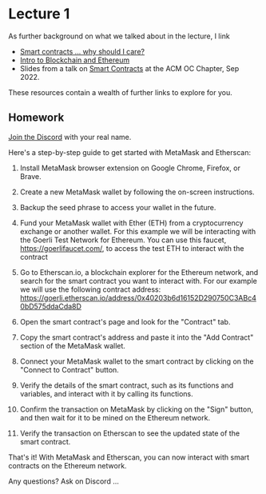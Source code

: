 # Lecture 1


As further background on what we talked about in the lecture, I link
- [Smart contracts … why should I care?](https://hackmd.io/@alexhkurz/BywKgFiMj)   
- [Intro to Blockchain and Ethereum](https://hackmd.io/@RonanK/rymn1kTfs)   
- Slides from a talk on [Smart Contracts](https://hackmd.io/@alexhkurz/HJv_pRF69?type=slide#/) at the ACM OC Chapter, Sep 2022.

These resources contain a wealth of further links to explore for you.

## Homework  

[Join the Discord](https://discord.gg/KKBfU98S) with your real name.

Here's a step-by-step guide to get started with MetaMask and Etherscan:
 
1.  Install MetaMask browser extension on Google Chrome, Firefox, or Brave.
   
2.  Create a new MetaMask wallet by following the on-screen instructions.
   
3.  Backup the seed phrase to access your wallet in the future.
   
4.  Fund your MetaMask wallet with Ether (ETH) from a cryptocurrency exchange or another wallet. For this example we will be interacting with the Goerli Test Network for Ethereum. You can use this faucet, https://goerlifaucet.com/, to access the test ETH to interact with the contract
   
5.  Go to Etherscan.io, a blockchain explorer for the Ethereum network, and search for the smart contract you want to interact with. For our example we will use the following contract address: https://goerli.etherscan.io/address/0x40203b6d16152D290750C3ABc40bD575ddaCda8D
   
6.  Open the smart contract's page and look for the "Contract" tab.
   
7.  Copy the smart contract's address and paste it into the "Add Contract" section of the MetaMask wallet.
   
8.  Connect your MetaMask wallet to the smart contract by clicking on the "Connect to Contract" button.
   
9.  Verify the details of the smart contract, such as its functions and variables, and interact with it by calling its functions.
   
10.  Confirm the transaction on MetaMask by clicking on the "Sign" button, and then wait for it to be mined on the Ethereum network.
   
11.  Verify the transaction on Etherscan to see the updated state of the smart contract.
   
That's it! With MetaMask and Etherscan, you can now interact with smart contracts on the Ethereum network.

Any questions? Ask on Discord ...




